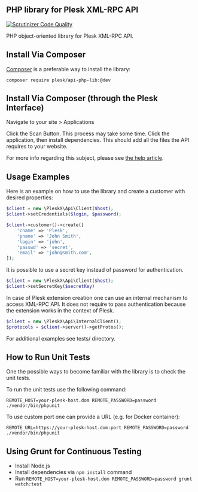 ## PHP library for Plesk XML-RPC API

[![Scrutinizer Code Quality](https://scrutinizer-ci.com/g/plesk/api-php-lib/badges/quality-score.png?b=master)](https://scrutinizer-ci.com/g/plesk/api-php-lib/?branch=master)

PHP object-oriented library for Plesk XML-RPC API.

## Install Via Composer

[Composer](https://getcomposer.org/) is a preferable way to install the library:

`composer require plesk/api-php-lib:@dev`

## Install Via Composer (through the Plesk Interface)

Navigate to your site > Applications

Click the Scan Button. This process may take some time. Click the application, then install dependencies. This should add all the files the API requires to your website.

For more info regarding this subject, please see [the help article](https://support.plesk.com/hc/en-us/articles/115004023153-How-to-install-PHP-dependencies-using-Composer-in-Plesk-12-5-or-Plesk-Onyx-).

## Usage Examples

Here is an example on how to use the library and create a customer with desired properties:
```php
$client = new \PleskX\Api\Client($host);
$client->setCredentials($login, $password);

$client->customer()->create([
    'cname' => 'Plesk',
    'pname' => 'John Smith',
    'login' => 'john',
    'passwd' => 'secret',
    'email' => 'john@smith.com',
]);
```

It is possible to use a secret key instead of password for authentication.

```php
$client = new \PleskX\Api\Client($host);
$client->setSecretKey($secretKey)
```

In case of Plesk extension creation one can use an internal mechanism to access XML-RPC API. It does not require to pass authentication because the extension works in the context of Plesk.

```php
$client = new \PleskX\Api\InternalClient();
$protocols = $client->server()->getProtos();
```

For additional examples see tests/ directory.

## How to Run Unit Tests

One the possible ways to become familiar with the library is to check the unit tests.

To run the unit tests use the following command:

`REMOTE_HOST=your-plesk-host.dom REMOTE_PASSWORD=password ./vendor/bin/phpunit`

To use custom port one can provide a URL (e.g. for Docker container):

`REMOTE_URL=https://your-plesk-host.dom:port REMOTE_PASSWORD=password ./vendor/bin/phpunit`

## Using Grunt for Continuous Testing

* Install Node.js
* Install dependencies via `npm install` command
* Run `REMOTE_HOST=your-plesk-host.dom REMOTE_PASSWORD=password grunt watch:test`
